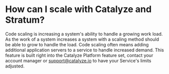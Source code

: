 # How can I scale with Catalyze and Stratum?

Code scaling is increasing a system's ability to handle a growing work load. As the work of a system increases a system with a scaling method should be able to grow to handle the load. Code scaling often means adding additional application servers to a service to handle increased demand. This feature is built right into the Catalyze Platform feature set, contact your account manager or support@catalyze.io to have your Service's limits adjusted.
